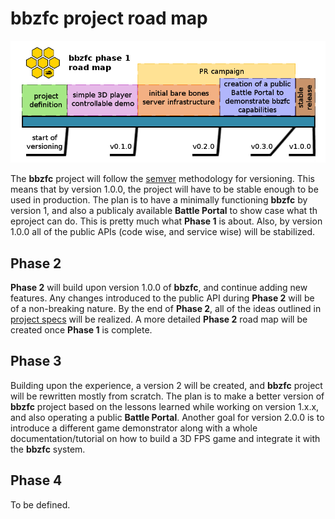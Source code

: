 # bbzfc project road map

![bbzfc road map phase 1](../assets/images/bbzfc-road-map-phase-1.png "bbzfc road map phase 1")

The **bbzfc** project will follow the [semver](http://semver.org/) methodology for versioning. This means
that by version 1.0.0, the project will have to be stable enough to be used in production. The plan is
to have a minimally functioning **bbzfc** by version 1, and also a publicaly available **Battle Portal**
to show case what th eproject can do. This is pretty much what **Phase 1** is about. Also, by version
1.0.0 all of the public APIs (code wise, and service wise) will be stabilized.


## Phase 2

**Phase 2** will build upon version 1.0.0 of **bbzfc**, and continue adding new features. Any changes
introduced to the public API during **Phase 2** will be of a non-breaking nature. By the end of
**Phase 2**, all of the ideas outlined in [project specs](bbzfc_specs.md) will be realized. A more
detailed **Phase 2** road map will be created once **Phase 1** is complete.


## Phase 3

Building upon the experience, a version 2 will be created, and **bbzfc** project will be rewritten mostly
from scratch. The plan is to make a better version of **bbzfc** project based on the lessons learned while
working on version 1.x.x, and also operating a public **Battle Portal**. Another goal for version 2.0.0
is to introduce a different game demonstrator along with a whole documentation/tutorial on how to build
a 3D FPS game and integrate it with the **bbzfc** system.


## Phase 4

To be defined.
